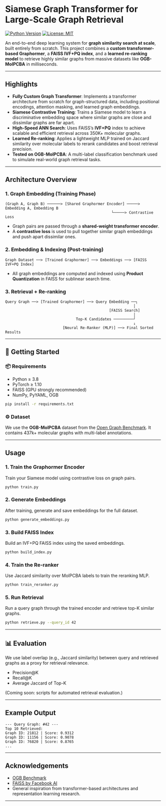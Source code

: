 #  Siamese Graph Transformer for Large-Scale Graph Retrieval

[![Python Version](https://img.shields.io/badge/Python-3.8+-blue.svg)](https://www.python.org/downloads/)
[![License: MIT](https://img.shields.io/badge/License-MIT-yellow.svg)](https://opensource.org/licenses/MIT)

An end-to-end deep learning system for **graph similarity search at scale**, built entirely from scratch. This project combines a **custom transformer-based Graphormer**, a **FAISS IVF+PQ index**, and a **learned re-ranking model** to retrieve highly similar graphs from massive datasets like **OGB-MolPCBA** in milliseconds.

---

##  Highlights

-  **Fully Custom Graph Transformer**: Implements a transformer architecture from scratch for graph-structured data, including positional encodings, attention masking, and learned graph embeddings.
-  **Siamese Contrastive Training**: Trains a Siamese model to learn a discriminative embedding space where similar graphs are close and dissimilar graphs are far apart.
-  **High-Speed ANN Search**: Uses FAISS’s **IVF+PQ** index to achieve scalable and efficient retrieval across 350K+ molecular graphs.
-  **Learned Re-ranking**: Applies a lightweight MLP trained on Jaccard similarity over molecular labels to rerank candidates and boost retrieval precision.
-  **Tested on OGB-MolPCBA**: A multi-label classification benchmark used to simulate real-world graph retrieval tasks.

---

##  Architecture Overview

### 1. Graph Embedding (Training Phase)

```text
(Graph A, Graph B) ──────> [Shared Graphormer Encoder] ─────> Embedding A, Embedding B
                                                └─────> Contrastive Loss
````

* Graph pairs are passed through a **shared-weight transformer encoder**.
* A **contrastive loss** is used to pull together similar graph embeddings and push apart dissimilar ones.

### 2. Embedding & Indexing (Post-training)

```text
Graph Dataset ──> [Trained Graphormer] ──> Embeddings ──> [FAISS IVF+PQ Index]
```

* All graph embeddings are computed and indexed using **Product Quantization** in FAISS for sublinear search time.

### 3. Retrieval + Re-ranking

```text
Query Graph ──> [Trained Graphormer] ──> Query Embedding ──┐
                                                          │
                                               [FAISS Search]
                                                          │
                                Top-K Candidates ─────────┘
                                                          ↓
                          [Neural Re-Ranker (MLP)] ──> Final Sorted Results
```

---

## 🚀 Getting Started

### 📦 Requirements

* Python ≥ 3.8
* PyTorch ≥ 1.10
* FAISS (GPU strongly recommended)
* NumPy, PyYAML, OGB

```bash
pip install -r requirements.txt
```

### ⚙️ Dataset

We use the **OGB-MolPCBA** dataset from the [Open Graph Benchmark](https://ogb.stanford.edu/docs/graphprop/). It contains 437k+ molecular graphs with multi-label annotations.

---

##  Usage

### 1. **Train the Graphormer Encoder**

Train your Siamese model using contrastive loss on graph pairs.

```bash
python train.py
```

### 2. **Generate Embeddings**

After training, generate and save embeddings for the full dataset.

```bash
python generate_embeddings.py
```

### 3. **Build FAISS Index**

Build an IVF+PQ FAISS index using the saved embeddings.

```bash
python build_index.py
```

### 4. **Train the Re-ranker**

Use Jaccard similarity over MolPCBA labels to train the reranking MLP.

```bash
python train_reranker.py
```

### 5. **Run Retrieval**

Run a query graph through the trained encoder and retrieve top-K similar graphs.

```bash
python retrieve.py --query_id 42
```

---

## 📊 Evaluation

We use label overlap (e.g., Jaccard similarity) between query and retrieved graphs as a proxy for retrieval relevance.

* Precision\@K
* Recall\@K
* Average Jaccard of Top-K

(Coming soon: scripts for automated retrieval evaluation.)

---

## Example Output

```text
--- Query Graph: #42 ---
Top 10 Retrieved:
Graph ID: 21812 | Score: 0.9312
Graph ID: 11156 | Score: 0.9078
Graph ID: 76820 | Score: 0.8765
...
```

---

## Acknowledgements

* [OGB Benchmark](https://ogb.stanford.edu/)
* [FAISS by Facebook AI](https://github.com/facebookresearch/faiss)
* General inspiration from transformer-based architectures and representation learning research.

---
